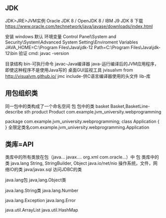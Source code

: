 ## JDK
JDK>JRE>JVM实例
Oracle JDK 8 / OpenJDK 8 / IBM J9 JDK 8
下载 
https://www.oracle.com/technetwork/java/javase/downloads/index.html


安装 
windows
默认
环境变量 Control Panel\System and Security\System\Advanced System Setting\Enviroment Variables\
JAVA_HOME=C:\Program Files\Java\jdk-12
Path=C:\Program Files\Java\jdk-12\bin
验证 cmd: javac -version


目录结构
bin-可执行命令
  javac-Java编译器
  java-运行编译后的JVM应用程序，即使这种程序不是使用Java写的
  桌面GUI监视工具
     jvisualvm  from http://visualvm.github.io/
     jmc
include-供C语言编译器使用的头文件
lib-库


## 用包组织类
同一包中的类构成了一个命名空间
包         包中的类
basket     Basket,BasketLine-describe sth
product    Product
com.example.jvm_university.webprogramming

package com.example.jvm_university.webprogramming;
class Application {
}
全限定类名com.example.jvm_university.webprogramming.Application


## 类库=API
类库中的所有类放在包（java...  javax.... org.xml com.oracle...）中
包               类库中的类
java.lang        String, StringBuilder, Object
java.io/net/nio  操作系统，文件，网络IO的类
java/javax.sql   访问JDBC的类

java.lang包
java,lang.Object类

java.lang.String类
java.lang.Number

java.lang.Exception
java.lang.Error

java.util.ArrayList
java.util.HashMap
